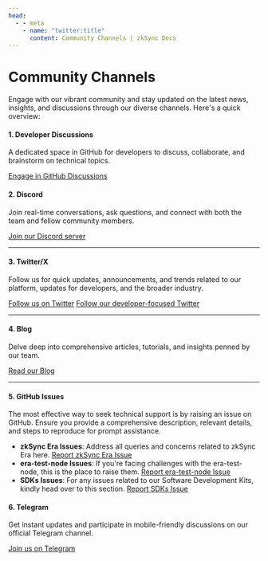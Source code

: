 ```yaml
---
head:
  - - meta
    - name: "twitter:title"
      content: Community Channels | zkSync Docs
---
```


# Community Channels

Engage with our vibrant community and stay updated on the latest news, insights, and discussions through our diverse channels. Here's a quick overview:

#### **1. Developer Discussions**

A dedicated space in GitHub for developers to discuss, collaborate, and brainstorm on technical topics.

[Engage in GitHub Discussions](https://github.com/zkSync-Community-Hub/zksync-developers/discussions)

#### **2. Discord**

Join real-time conversations, ask questions, and connect with both the team and fellow community members.

[Join our Discord server](https://join.zksync.dev/)

---

#### **3. Twitter/X**

Follow us for quick updates, announcements, and trends related to our platform, updates for developers, and the broader industry.

[Follow us on Twitter](https://twitter.com/zksync)
[Follow our developer-focused Twitter ](https://twitter.com/zkSyncDevs)

---

#### **4. Blog**

Delve deep into comprehensive articles, tutorials, and insights penned by our team.

[Read our Blog](https://zksync.mirror.xyz/)

---

#### **5. GitHub Issues**

The most effective way to seek technical support is by raising an issue on GitHub. Ensure you provide a comprehensive description, relevant details, and steps to reproduce for prompt assistance.

- **zkSync Era Issues**: Address all queries and concerns related to zkSync Era here. [Report zkSync Era Issue](https://github.com/matter-labs/zksync-era/issues)
- **era-test-node Issues**: If you're facing challenges with the era-test-node, this is the place to raise them. [Report era-test-node Issue](https://github.com/matter-labs/era-test-node/issues)
- **SDKs Issues**: For any issues related to our Software Development Kits, kindly head over to this section. [Report SDKs Issue](https://github.com/zksync-sdk)

#### **6. Telegram**

Get instant updates and participate in mobile-friendly discussions on our official Telegram channel.

[Join us on Telegram](https://t.me/zksync)
